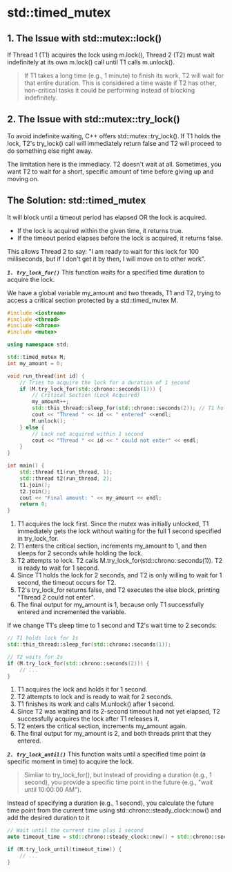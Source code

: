 # std::timed_mutex

## 1. The Issue with std::mutex::lock()
If Thread 1 (T1) acquires the lock using m.lock(), Thread 2 (T2) must wait indefinitely at its own m.lock() call until T1 calls m.unlock().

>If T1 takes a long time (e.g., 1 minute) to finish its work, T2 will wait for that entire duration. This is considered a time waste if T2 has other, non-critical tasks it could be performing instead of blocking indefinitely.


## 2. The Issue with std::mutex::try_lock()
To avoid indefinite waiting, C++ offers std::mutex::try_lock(). If T1 holds the lock, T2's try_lock() call will immediately return false and T2 will proceed to do something else right away.

The limitation here is the immediacy. T2 doesn't wait at all. Sometimes, you want T2 to wait for a short, specific amount of time before giving up and moving on.

## The Solution: std::timed_mutex
It will block until a timeout period has elapsed OR the lock is acquired.
- If the lock is acquired within the given time, it returns true.
- If the timeout period elapses before the lock is acquired, it returns false.

This allows Thread 2 to say: "I am ready to wait for this lock for 100 milliseconds, but if I don't get it by then, I will move on to other work".

***`1. try_lock_for()`***
This function waits for a specified time duration to acquire the lock.

We have a global variable my_amount and two threads, T1 and T2, trying to access a critical section protected by a std::timed_mutex M.
```c++
#include <iostream>
#include <thread>
#include <chrono>
#include <mutex>

using namespace std;

std::timed_mutex M;
int my_amount = 0;

void run_thread(int id) {
    // Tries to acquire the lock for a duration of 1 second
    if (M.try_lock_for(std::chrono::seconds(1))) {
        // Critical Section (Lock Acquired)
        my_amount++;
        std::this_thread::sleep_for(std::chrono::seconds(2)); // T1 holds lock for 2s
        cout << "Thread " << id << " entered" <<endl;
        M.unlock();
    } else {
        // Lock not acquired within 1 second
        cout << "Thread " << id << " could not enter" << endl;
    }
}

int main() {
    std::thread t1(run_thread, 1);
    std::thread t2(run_thread, 2);
    t1.join();
    t2.join();
    cout << "Final amount: " << my_amount << endl;
    return 0;
}
```
1. T1 acquires the lock first. Since the mutex was initially unlocked, T1 immediately gets the lock without waiting for the full 1 second specified in try_lock_for.
2. T1 enters the critical section, increments my_amount to 1, and then sleeps for 2 seconds while holding the lock.
3. T2 attempts to lock. T2 calls M.try_lock_for(std::chrono::seconds(1)). T2 is ready to wait for 1 second.
4. Since T1 holds the lock for 2 seconds, and T2 is only willing to wait for 1 second, the timeout occurs for T2.
5. T2's try_lock_for returns false, and T2 executes the else block, printing "Thread 2 could not enter".
6. The final output for my_amount is 1, because only T1 successfully entered and incremented the variable.

If we change T1's sleep time to 1 second and T2's wait time to 2 seconds:
```c++
// T1 holds lock for 1s
std::this_thread::sleep_for(std::chrono::seconds(1)); 

// T2 waits for 2s
if (M.try_lock_for(std::chrono::seconds(2))) { 
    // ...
}
```
1. T1 acquires the lock and holds it for 1 second.
2. T2 attempts to lock and is ready to wait for 2 seconds.
3. T1 finishes its work and calls M.unlock() after 1 second.
4. Since T2 was waiting and its 2-second timeout had not yet elapsed, T2 successfully acquires the lock after T1 releases it.
5. T2 enters the critical section, increments my_amount again.
6. The final output for my_amount is 2, and both threads print that they entered.


***`2. try_lock_until()`***
This function waits until a specified time point (a specific moment in time) to acquire the lock.

>Similar to try_lock_for(), but instead of providing a duration (e.g., 1 second), you provide a specific time point in the future (e.g., "wait until 10:00:00 AM").

Instead of specifying a duration (e.g., 1 second), you calculate the future time point from the current time using std::chrono::steady_clock::now() and add the desired duration to it

```c++
// Wait until the current time plus 1 second
auto timeout_time = std::chrono::steady_clock::now() + std::chrono::seconds(1);

if (M.try_lock_until(timeout_time)) {
    // ...
}
```


